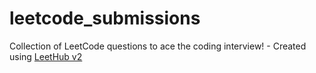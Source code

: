 # leetcode_submissions
Collection of LeetCode questions to ace the coding interview! - Created using [LeetHub v2](https://github.com/arunbhardwaj/LeetHub-2.0)
